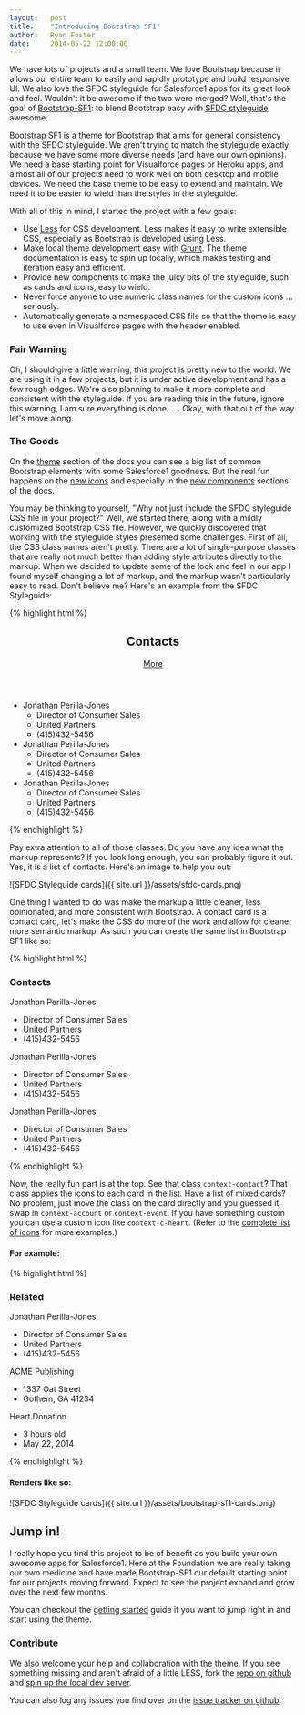 ```yaml
---
layout:   post
title:    "Introducing Bootstrap SF1"
author:   Ryan Foster
date:     2014-05-22 12:00:00
---
```

We have lots of projects and a small team. We love Bootstrap because it allows our entire team to easily and rapidly prototype and build responsive UI. We also love the SFDC styleguide for Salesforce1 apps for its great look and feel. Wouldn't it be awesome if the two were merged? Well, that's the goal of [Bootstrap-SF1](http://developer.salesforcefoundation.org/bootstrap-sf1/): to blend Bootstrap easy with [SFDC styleguide](http://sfdc-styleguide.herokuapp.com) awesome.

Bootstrap SF1 is a theme for Bootstrap that aims for general consistency with the SFDC styleguide. We aren't trying to match the styleguide exactly because we have some more diverse needs (and have our own opinions). We need a base starting point for Visualforce pages or Heroku apps, and almost all of our projects need to work well on both desktop and mobile devices. We need the base theme to be easy to extend and maintain. We need it to be easier to wield than the styles in the styleguide.

With all of this in mind, I started the project with a few goals:

* Use [Less](http://lesscss.org) for CSS development. Less makes it easy to write extensible CSS, especially as Bootstrap is developed using Less.
* Make local theme development easy with [Grunt](http://gruntjs.com/). The theme documentation is easy to spin up locally, which makes testing and iteration easy and efficient.
* Provide new components to make the juicy bits of the styleguide, such as cards and icons, easy to wield.
* Never force anyone to use numeric class names for the custom icons ... seriously.
* Automatically generate a namespaced CSS file so that the theme is easy to use even in Visualforce pages with the header enabled.

### Fair Warning

Oh, I should give a little warning, this project is pretty new to the world. We are using it in a few projects, but it is under active development and has a few rough edges. We're also planning to make it more complete and consistent with the styleguide. If you are reading this in the future, ignore this warning, I am sure everything is done . . . Okay, with that out of the way let's move along.

### The Goods

On the [theme](http://developer.salesforcefoundation.org/bootstrap-sf1/pages/theme.html) section of the docs you can see a big list of common Bootstrap elements with some Salesforce1 goodness. But the real fun happens on the [new icons](http://developer.salesforcefoundation.org/bootstrap-sf1/pages/icons.html) and especially in the [new components](http://developer.salesforcefoundation.org/bootstrap-sf1/pages/new.html) sections of the docs.

You may be thinking to yourself, "Why not just include the SFDC styleguide CSS file in your project?" Well, we started there, along with a mildly customized Bootstrap CSS file. However, we quickly discovered that working with the styleguide styles presented some challenges. First of all, the CSS class names aren't pretty. There are a lot of single-purpose classes that are really not much better than adding style attributes directly to the markup. When we decided to update some of the look and feel in our app I found myself changing a lot of markup, and the markup wasn't particularly easy to read. Don't believe me? Here's an example from the SFDC Styleguide:

{% highlight html %}
<article class="mam bg-1 border border--3 brm">
  <header class="clear pam border-bottom border--5">
    <h1 class="fl man fw-normal f5 text-color-1">Contacts</h1>
    <a href="javascript:void(0)" title="More" class="fr">
      <span class="fl f5 text-color-1">More</span>
      <span class="lh-16 fl mls f6 text-color-3 icon-utility-right"></span>
    </a>
  </header>
  <ul class="man pan list-plain">
    <li class="pam border-bottom border--5">
      <div class="mbs flag flag--rev">
        <div class="flag--body">
          <span class="f3 text-color-1 fw-semibold">Jonathan Perilla-Jones</span>
        </div>
        <div class="flag--image prm">
                        <div class="icon icon--contact brs bgs-100 a-mid sq-30"></div>
        </div>
      </div>
      <ul class="list-plain man pan">
        <li class="f5 text-color-2">Director of Consumer Sales</li>
        <li class="f5 text-color-2">United Partners</li>
        <li class="f5 text-color-2">(415)432-5456</li>
      </ul>
    </li>
    <li class="pam border-bottom border--5">
      <div class="mbs flag flag--rev">
        <div class="flag--body">
          <span class="f3 text-color-1 fw-semibold">Jonathan Perilla-Jones</span>
        </div>
        <div class="flag--image prm">
                        <div class="icon icon--contact brs bgs-100 a-mid sq-30"></div>
        </div>
      </div>
      <ul class="list-plain man pan">
        <li class="f5 text-color-2">Director of Consumer Sales</li>
        <li class="f5 text-color-2">United Partners</li>
        <li class="f5 text-color-2">(415)432-5456</li>
      </ul>
    </li>
    <li class="pam">
      <div class="mbs flag flag--rev">
        <div class="flag--body">
          <span class="f3 text-color-1 fw-semibold">Jonathan Perilla-Jones</span>
        </div>
        <div class="flag--image prm">
                        <div class="icon icon--contact brs bgs-100 a-mid sq-30"></div>
        </div>
      </div>
      <ul class="list-plain man pan">
        <li class="f5 text-color-2">Director of Consumer Sales</li>
        <li class="f5 text-color-2">United Partners</li>
        <li class="f5 text-color-2">(415)432-5456</li>
      </ul>
    </li>
  </ul>
</article>
{% endhighlight %}

Pay extra attention to all of those classes. Do you have any idea what the markup represents? If you look long enough, you can probably figure it out. Yes, it is a list of contacts. Here's an image to help you out:

![SFDC Styleguide cards]({{ site.url }}/assets/sfdc-cards.png)

One thing I wanted to do was make the markup a little cleaner, less opinionated, and more consistent with Bootstrap. A contact card is a contact card, let's make the CSS do more of the work and allow for cleaner more semantic markup. As such you can create the same list in Bootstrap SF1 like so: 

{% highlight html %}
<div class="card-list context-contact">
  <div class="card-list-heading">
    <h3>Contacts</h3>
  </div>
  <div class="card">
    <div class="card-heading">
      Jonathan Perilla-Jones
    </div>
    <ul class="card-detail">
      <li>Director of Consumer Sales</li>
      <li>United Partners</li>
      <li>(415)432-5456</li>
    </ul>
  </div> <!-- end card -->
  <div class="card">
    <div class="card-heading">
      Jonathan Perilla-Jones
    </div>
    <ul class="card-detail">
      <li>Director of Consumer Sales</li>
      <li>United Partners</li>
      <li>(415)432-5456</li>
    </ul>
  </div> <!-- end card -->
  <div class="card">
    <div class="card-heading">
      Jonathan Perilla-Jones
    </div>
    <ul class="card-detail">
      <li>Director of Consumer Sales</li>
      <li>United Partners</li>
      <li>(415)432-5456</li>
    </ul>
  </div> <!-- end card -->
</div>
{% endhighlight %}

Now, the really fun part is at the top. See that class `context-contact`? That class applies the icons to each card in the list. Have a list of mixed cards? No problem, just move the class on the card directly and you guessed it, swap in `context-account` or `context-event`. If you have something custom you can use a custom icon like `context-c-heart`. (Refer to the [complete list of icons](http://developer.salesforcefoundation.org/bootstrap-sf1/pages/icons.html) for more examples.)

#### For example:

{% highlight html %}
<div class="card-list">
  <div class="card-list-heading">
    <h3>Related</h3>
  </div>
  <div class="card context-contact">
    <div class="card-heading">
      Jonathan Perilla-Jones
    </div>
    <ul class="card-detail">
      <li>Director of Consumer Sales</li>
      <li>United Partners</li>
      <li>(415)432-5456</li>
    </ul>
  </div> 
  <div class="card context-account">
    <div class="card-heading">
      ACME Publishing
    </div>
    <ul class="card-detail">
      <li>1337 Oat Street</li>
      <li>Gothem, GA 41234</li>
    </ul>
  </div>
  <div class="card context-c-heart">
    <div class="card-heading">
      Heart Donation
    </div>
    <ul class="card-detail">
      <li>3 hours old</li>
      <li>May 22, 2014</li>
    </ul>
  </div>
</div>
{% endhighlight %}

#### Renders like so:

![SFDC Styleguide cards]({{ site.url }}/assets/bootstrap-sf1-cards.png)

## Jump in!

I really hope you find this project to be of benefit as you build your own awesome apps for Salesforce1. Here at the Foundation we are really taking our own medicine and have made Bootstrap-SF1 our default starting point for our projects moving forward. Expect to see the project expand and grow over the next few months.

You can checkout the [getting started](http://developer.salesforcefoundation.org/bootstrap-sf1/index.html#getting-started) guide if you want to jump right in and start using the theme.

### Contribute

We also welcome your help and collaboration with the theme. If you see something missing and aren't afraid of a little LESS, fork the [repo on github](https://github.com/SalesforceFoundation/bootstrap-sf1) and [spin up the local dev server](http://developer.salesforcefoundation.org/bootstrap-sf1/index.html#development).

You can also log any issues you find over on the [issue tracker on github](https://github.com/SalesforceFoundation/bootstrap-sf1/issues).
